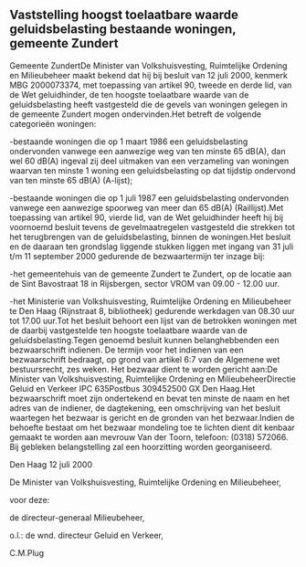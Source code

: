 <meta http-equiv='Content-Type' content='text/html; charset=utf-8' />

## Vaststelling hoogst toelaatbare waarde geluidsbelasting bestaande woningen, gemeente Zundert

Gemeente ZundertDe Minister van Volkshuisvesting, Ruimtelijke Ordening en Milieubeheer maakt bekend dat hij bij besluit van 12 juli 2000, kenmerk MBG 2000073374, met toepassing van artikel 90, tweede en derde lid, van de Wet geluidhinder, de ten hoogste toelaatbare waarde van de geluidsbelasting heeft vastgesteld die de gevels van woningen gelegen in de gemeente Zundert mogen ondervinden.Het betreft de volgende categorieën woningen:

-bestaande woningen die op 1 maart 1986 een geluidsbelasting ondervonden vanwege een aanwezige weg van ten minste 65 dB(A), dan wel 60 dB(A) ingeval zij deel uitmaken van een verzameling van woningen waarvan ten minste 1 woning een geluidsbelasting op dat tijdstip ondervond van ten minste 65 dB(A) (A-lijst);

-bestaande woningen die op 1 juli 1987 een geluidsbelasting ondervonden vanwege een aanwezige spoorweg van meer dan 65 dB(A) (Raillijst).Met toepassing van artikel 90, vierde lid, van de Wet geluidhinder heeft hij bij voornoemd besluit tevens de gevelmaatregelen vastgesteld die strekken tot het terugbrengen van de geluidsbelasting, binnen de woningen.Het besluit en de daaraan ten grondslag liggende stukken liggen met ingang van 31 juli t/m 11 september 2000 gedurende de bezwaartermijn ter inzage bij:

-het gemeentehuis van de gemeente Zundert te Zundert, op de locatie aan de Sint Bavostraat 18 in Rijsbergen, sector VROM van 09.00 - 12.00 uur.

-het Ministerie van Volkshuisvesting, Ruimtelijke Ordening en Milieubeheer te Den Haag (Rijnstraat 8, bibliotheek) gedurende werkdagen van 08.30 uur tot 17.00 uur.Tot het besluit behoort een lijst van de betrokken woningen met de daarbij vastgestelde ten hoogste toelaatbare waarde van de geluidsbelasting.Tegen genoemd besluit kunnen belanghebbenden een bezwaarschrift indienen. De termijn voor het indienen van een bezwaarschrift bedraagt, op grond van artikel 6:7 van de Algemene wet bestuursrecht, zes weken. Het bezwaar dient te worden gericht aan:De Minister van Volkshuisvesting, Ruimtelijke Ordening en MilieubeheerDirectie Geluid en Verkeer IPC 635Postbus 309452500 GX Den Haag.Het bezwaarschrift moet zijn ondertekend en bevat ten minste de naam en het adres van de indiener, de dagtekening, een omschrijving van het besluit waartegen het bezwaar is gericht en de gronden van het bezwaar.Indien de behoefte bestaat om het bezwaar mondeling toe te lichten dient dit kenbaar gemaakt te worden aan mevrouw Van der Toorn, telefoon: (0318) 572066. Bij gebleken belangstelling zal een hoorzitting worden georganiseerd.

Den Haag
12 juli 2000

De 
Minister van Volkshuisvesting, Ruimtelijke Ordening en Milieubeheer,

voor deze:

de 
directeur-generaal Milieubeheer, 

o.l.: de 
wnd. directeur Geluid en Verkeer,

C.M.Plug
